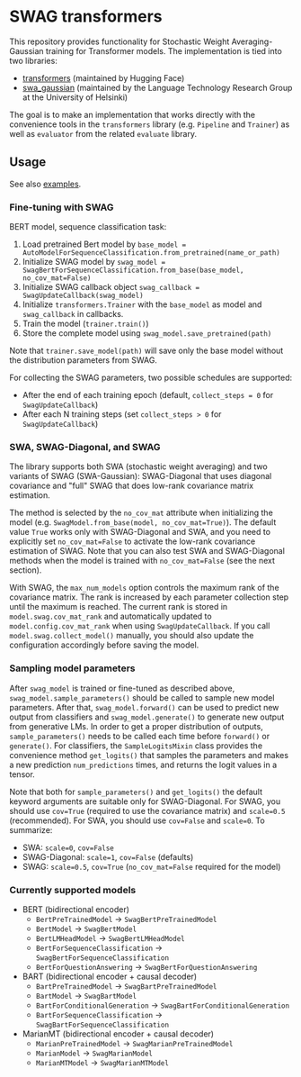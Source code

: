 # SWAG transformers

This repository provides functionality for Stochastic Weight
Averaging-Gaussian training for Transformer models. The implementation
is tied into two libraries:

* [transformers](https://github.com/huggingface/transformers)
  (maintained by Hugging Face)
* [swa_gaussian](https://github.com/Helsinki-NLP/swa_gaussian)
  (maintained by the Language Technology Research Group at the University of Helsinki)

The goal is to make an implementation that works directly with the
convenience tools in the `transformers` library (e.g. `Pipeline` and
`Trainer`) as well as `evaluator` from the related `evaluate` library.

## Usage

See also [examples](./examples).

### Fine-tuning with SWAG

BERT model, sequence classification task:

1. Load pretrained Bert model by `base_model = AutoModelForSequenceClassification.from_pretrained(name_or_path)`
2. Initialize SWAG model by `swag_model = SwagBertForSequenceClassification.from_base(base_model, no_cov_mat=False)`
3. Initialize SWAG callback object `swag_callback = SwagUpdateCallback(swag_model)`
4. Initialize `transformers.Trainer` with the `base_model` as model and `swag_callback` in callbacks.
5. Train the model (`trainer.train()`)
6. Store the complete model using `swag_model.save_pretrained(path)`

Note that `trainer.save_model(path)` will save only the base model without the distribution parameters from SWAG.

For collecting the SWAG parameters, two possible schedules are supported:

* After the end of each training epoch (default, `collect_steps = 0` for `SwagUpdateCallback`)
* After each N training steps (set `collect_steps > 0` for `SwagUpdateCallback`)

### SWA, SWAG-Diagonal, and SWAG

The library supports both SWA (stochastic weight averaging) and two
variants of SWAG (SWA-Gaussian): SWAG-Diagonal that uses diagonal
covariance and "full" SWAG that does low-rank covariance matrix
estimation.

The method is selected by the `no_cov_mat` attribute when initializing
the model (e.g. `SwagModel.from_base(model, no_cov_mat=True)`). The
default value `True` works only with SWAG-Diagonal and SWA, and you
need to explicitly set `no_cov_mat=False` to activate the low-rank
covariance estimation of SWAG. Note that you can also test SWA and
SWAG-Diagonal methods when the model is trained with
`no_cov_mat=False` (see the next section).

With SWAG, the `max_num_models` option controls the maximum rank of
the covariance matrix. The rank is increased by each parameter
collection step until the maximum is reached. The current rank is
stored in `model.swag.cov_mat_rank` and automatically updated to
`model.config.cov_mat_rank` when using `SwagUpdateCallback`. If you
call `model.swag.collect_model()` manually, you should also update the
configuration accordingly before saving the model.

### Sampling model parameters

After `swag_model` is trained or fine-tuned as described above,
`swag_model.sample_parameters()` should be called to sample new model
parameters. After that, `swag_model.forward()` can be used to predict
new output from classifiers and `swag_model.generate()` to generate
new output from generative LMs. In order to get a proper distribution
of outputs, `sample_parameters()` needs to be called each time before
`forward()` or `generate()`. For classifiers, the `SampleLogitsMixin`
class provides the convenience method `get_logits()` that samples the
parameters and makes a new prediction `num_predictions` times, and
returns the logit values in a tensor.

Note that both for `sample_parameters()` and `get_logits()` the
default keyword arguments are suitable only for SWAG-Diagonal. For
SWAG, you should use `cov=True` (required to use the covariance
matrix) and `scale=0.5` (recommended). For SWA, you should use
`cov=False` and `scale=0`. To summarize:

* SWA: `scale=0`, `cov=False`
* SWAG-Diagonal: `scale=1`, `cov=False` (defaults)
* SWAG: `scale=0.5`, `cov=True` (`no_cov_mat=False` required for the model)

### Currently supported models

* BERT (bidirectional encoder)
  * `BertPreTrainedModel` -> `SwagBertPreTrainedModel`
  * `BertModel` -> `SwagBertModel`
  * `BertLMHeadModel` -> `SwagBertLMHeadModel`
  * `BertForSequenceClassification` -> `SwagBertForSequenceClassification`
  * `BertForQuestionAnswering` -> `SwagBertForQuestionAnswering`
* BART (bidirectional encoder + causal decoder)
  * `BartPreTrainedModel` -> `SwagBartPreTrainedModel`
  * `BartModel` -> `SwagBartModel`
  * `BartForConditionalGeneration` -> `SwagBartForConditionalGeneration`
  * `BartForSequenceClassification` -> `SwagBartForSequenceClassification`
* MarianMT (bidirectional encoder + causal decoder)
  * `MarianPreTrainedModel` -> `SwagMarianPreTrainedModel`
  * `MarianModel` -> `SwagMarianModel`
  * `MarianMTModel` -> `SwagMarianMTModel`
